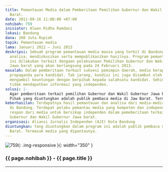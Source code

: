 ```yaml
---
title: Pemantauan Media dalam Pemberitaan Pemilihan Gubernur dan Wakil Gubernur Jawa
  Barat.
date: 2011-09-16 11:08:00 +07:00
nohibah: 759
inisiator: Alwan Ridha Ramdani
lokasi: Bandung
dana: 260 Juta Rupiah
topik: Pemantauan media
lama: Januari 2012 – Juni 2013
deskripsi: Sebuah program pemantauan media massa yang terbit di Bandung, memberikan
  analisa, mendiskusikan serta mempublikasikan hasilnya. Program pemantauan media
  ini dilakukan terkait dengaan pelaksanaan Pemilihan Gubernur dan Wakil Gubernur
  Jawa barat yang akan berlangsung pada 24 Februari 2013.
masalah: Dalam pemberitaan terkait suksesi pemimpin daerah, media kerap menjadi alat
  propaganda para kandidat. Tak jarang, kondisi ini juga disambut oleh media untuk
  mengambil keuntungan dengan berpihak kepada salahsatu kandidat. Sehingga publik
  tidak mendapatkan informasi yang independen.
solusi: |-
  Agar pemberitaan terkait pemilihan Gubernur dan Wakil Gubernur Jawa barat bisa independen, maka perlu dilakukan pemantauan dan analisa terhadap media yang terbit di Bandung. Selain itu, dilakukan pula analisa dan didiskusikan dengan parapihak agar hasil pemantauan itu berkualitas sehingga punya kekuatan untuk mempengaruhi media untuk independen. Tentunya, untuk memberikan dorongan yang kuat bagi media untuk independen, hasil pemantauan dan analisa dipublikasikan secara terbuka.
  Pihak yang diuntungkan adalah publik pembaca media di Jaw Barat. Termasuk media yang dipantaunya.
keberhasilan: Terdapatnya hasil pemantauan dan analisa dari media-media yang terbit
  di Bandung. Terdapat pelaku pemantau media yang kompeten dan independen. Adanya
  respon dari media untuk bersikap independen dalam pemeberitaan terkait pemiliha
  Gubernur dan Wakil Gubernur Jawa barat.
organisasi: Aliansi Jurnalis Independen (AJI) Kota Bandung
diuntungkan: Yang diuntungkan dalam program ini adalah publik pembaca media di Jaw
  Barat. Termasuk media yang dipantaunya.
---
```


![759](/static/img/hibahcmb/759.png){: .img-responsive }{: width="350" }

### {{ page.nohibah }} - {{ page.title }}

---

